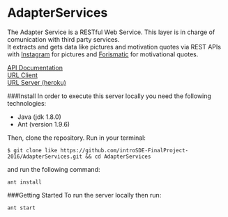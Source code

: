 # AdapterServices
The Adapter Service is a RESTful Web Service. This layer is in charge of comunication with third party services.  
It extracts and gets data like pictures and motivation quotes via REST APIs with [Instagram](https://www.instagram.com/developer/) for pictures and [Forismatic](http://forismatic.com/en/) for motivational quotes.

[API Documentation](http://docs.adapterservices.apiary.io/#)  
[URL Client](https://github.com/introSDE-FinalProject-2016/Telegram-Bot)  
[URL Server (heroku)](https://stark-island-39603.herokuapp.com/sdelab/) 


###Install
In order to execute this server locally you need the following technologies:

* Java (jdk 1.8.0)
* Ant (version 1.9.6)

Then, clone the repository. Run in your terminal:

```
$ git clone like https://github.com/introSDE-FinalProject-2016/AdapterServices.git && cd AdapterServices
```

and run the following command:
```
ant install
```

###Getting Started
To run the server locally then run:
```
ant start
```
